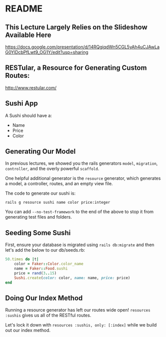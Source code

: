 # README

## This Lecture Largely Relies on the Slideshow Available Here

https://docs.google.com/presentation/d/14RQgiqdWn5CGL5yAh4uCJAwLaG0YlDcbPfLwt9_OG1Y/edit?usp=sharing

## RESTular, a Resource for Generating Custom Routes:

http://www.restular.com/

## Sushi App

A Sushi should have a:

- Name
- Price
- Color

## Generating Our Model

In previous lectures, we showed you the rails generators `model`, `migration`, `controller`, and the overly powerful `scaffold`.

One helpful additional generator is the `resource` generator, which generates a model, a controller, routes, and an empty view file.

The code to generate our sushi is:

`rails g resource sushi name color price:integer`

You can add `--no-test-framework` to the end of the above to stop it from generating test files and folders.

## Seeding Some Sushi

First, ensure your database is migrated using `rails db:migrate` and then let's add the below to our db/seeds.rb:

```ruby
50.times do |t|
    color = Faker::Color.color_name
    name = Faker::Food.sushi
    price = rand(3..15)
    Sushi.create(color: color, name: name, price: price)
end
```

## Doing Our Index Method

Running a resource generator has left our routes wide open! `resources :sushis` gives us all of the RESTful routes.

Let's lock it down with `resources :sushis, only: [:index]` while we build out our index method.

